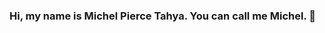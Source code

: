 ### Hi, my name is Michel Pierce Tahya. You can call me Michel. 👋

<!--
**MichelPT/MichelPT** is a ✨ _special_ ✨ repository because its `README.md` (this file) appears on your GitHub profile.
- 🔭 I’m currently working on ...


- 🌱 I’m currently learning Mobile Development, Web Programming, and other programming stuff.
- 👯 I’m looking to collaborate on ...
- 🤔 I’m looking for help with everything about programming to he
- 💬 Ask me about ...
- 📫 How to reach me: ...
- 😄 Pronouns: ...
- ⚡ Fun fact: ...

-->




